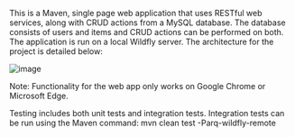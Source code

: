 This is a Maven, single page web application that uses RESTful web services, along with CRUD actions from a MySQL database.
The database consists of users and items and CRUD actions can be performed on both.
The application is run on a local Wildfly server.
The architecture for the project is detailed below:

![image](https://user-images.githubusercontent.com/68013944/114874873-a6be4300-9df4-11eb-9bd2-fbf12f1fcd37.png)

Note: Functionality for the web app only works on Google Chrome or Microsoft Edge.

Testing includes both unit tests and integration tests. Integration tests can be run using the Maven command: mvn clean test -Parq-wildfly-remote
